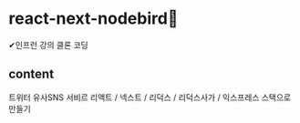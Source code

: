 # react-next-nodebird🐤
✔인프런 강의 클론 코딩

## content

트위터 유사SNS 서비르 리액트 / 넥스트 / 리덕스 / 리덕스사가 / 익스프레스 스택으로 만들기

